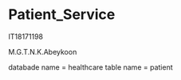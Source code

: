 # Patient_Service

IT18171198

M.G.T.N.K.Abeykoon

databade name =  healthcare
table name = patient
